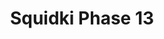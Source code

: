 ---
slug: squidki-phase-13
title: Squidki Phase 13
description: "Squidki Phase 13 is an exciting online game. Play for free directly in your browser!"
icon: /images/new_mods/Sprunki Phase 13.png
url: https://wowtbc.net/sprunkin/phase13/index.html
previewImage: /images/new_mods/Sprunki Phase 13.png
type: new mods

# SEO配置
seo:
  title: "Squidki Phase 13 - Play Free Online Game | Fun Browser Games"
  description: "Squidki Phase 13 - Play this fun online game for free in your browser. No download required!"
  ogImage: "/images/new_mods/Sprunki Phase 13.png"
  keywords: "squidki-phase-13, online game, browser game, free game, new mods game, play online"

videoUrls:
  - https://www.youtube.com/embed/example1
  - https://www.youtube.com/embed/example2

whyPlay:
  title: "Why Play Squidki Phase 13?"
  items:
    - "Immersive Gameplay: Squidki Phase 13 offers an engaging and immersive gaming experience that will keep you entertained for hours"
    - "Challenging Levels: Test your skills with increasingly difficult challenges and obstacles"
    - "Beautiful Graphics: Enjoy stunning visuals and smooth animations that bring the game world to life"
    - "Regular Updates: New content and features are added regularly to keep the game fresh and exciting"
    - "Free to Play: Experience all the fun without spending a penny"
    - "Community Features: Connect with other players, share strategies, and compete for high scores"
    - "Cross-Platform: Play on any device with a web browser, no downloads required"

features:
  title: "Key Features of Squidki Phase 13"
  image: "/images/new_mods/Sprunki Phase 13.png"
  items:
    - "Intuitive Controls: Easy to learn controls make Squidki Phase 13 accessible for players of all skill levels"
    - "Multiple Game Modes: Enjoy various gameplay options that provide different challenges and experiences"
    - "Character Customization: Personalize your gaming experience with unique characters and items"
    - "Achievement System: Complete special tasks to earn rewards and recognition"
    - "Leaderboards: Compete with players worldwide and see who can achieve the highest scores"

characteristics:
  title: "Game Characteristics"
  image: "/images/new_mods/Sprunki Phase 13.png"
  items:
    - "Genre: New mods game with elements of strategy and skill"
    - "Difficulty: Suitable for both casual gamers and those seeking a challenge"
    - "Play Time: Quick sessions or extended gameplay, depending on your preference"
    - "Art Style: Vibrant and engaging visuals that enhance the gaming experience"
    - "Sound Design: Immersive audio that complements the gameplay perfectly"

info: "Squidki Phase 13 is an exciting online game that offers players a unique and engaging gaming experience. With its intuitive controls, stunning visuals, and challenging gameplay, Squidki Phase 13 provides hours of entertainment for players of all ages and skill levels. Whether you're looking for a quick gaming session during a break or an extended play session, Squidki Phase 13 delivers an immersive experience that will keep you coming back for more. The game features multiple levels of increasing difficulty, ensuring that players are constantly challenged as they progress. With regular updates adding new content and features, Squidki Phase 13 remains fresh and exciting, providing endless entertainment options for its growing community of players."

howToPlayIntro: "Welcome to Squidki Phase 13! This guide will walk you through the basics and help you master the game. Whether you're a beginner or looking to improve your skills, these tips and instructions will enhance your gaming experience."

howToPlaySteps:
  - title: "Getting Started"
    description: "Begin your Squidki Phase 13 adventure by familiarizing yourself with the controls. Use your keyboard or mouse to navigate through the game interface. The tutorial will guide you through the basic mechanics and help you understand the objectives."
  - title: "Understanding the Objectives"
    description: "In Squidki Phase 13, your main goal is to progress through levels by completing specific objectives. Each level presents unique challenges that require different strategies and approaches."
  - title: "Mastering the Controls"
    description: "Practice using the controls to improve your precision and reaction time. Squidki Phase 13 requires quick reflexes and strategic thinking to overcome obstacles and defeat opponents."
  - title: "Utilizing Power-ups"
    description: "Collect power-ups throughout the game to enhance your abilities and overcome difficult challenges. Each power-up offers unique advantages that can be crucial for success."
  - title: "Developing Strategies"
    description: "As you progress in Squidki Phase 13, develop effective strategies for different scenarios. Analyze patterns, anticipate challenges, and adapt your approach to maximize your performance."

faq:
  title: "Frequently Asked Questions about Squidki Phase 13"
  items:
    - question: "Is Squidki Phase 13 free to play?"
      answer: "Yes, Squidki Phase 13 is completely free to play directly in your web browser. No downloads or purchases are required to enjoy the full game experience."
    - question: "Can I play Squidki Phase 13 on mobile devices?"
      answer: "Yes, Squidki Phase 13 is optimized for both desktop and mobile play. You can enjoy the game on any device with a web browser and internet connection."
    - question: "Are there any in-game purchases?"
      answer: "While Squidki Phase 13 is free to play, there may be optional in-game purchases available for cosmetic items or additional features that don't affect core gameplay."
    - question: "How often is Squidki Phase 13 updated?"
      answer: "The developers regularly update Squidki Phase 13 with new content, features, and improvements based on player feedback and game performance."
    - question: "Can I play Squidki Phase 13 offline?"
      answer: "Currently, Squidki Phase 13 requires an internet connection to play as it's a browser-based online game."
    - question: "Is Squidki Phase 13 suitable for children?"
      answer: "Yes, Squidki Phase 13 is designed to be family-friendly and suitable for players of all ages."
    - question: "How do I report bugs or issues?"
      answer: "If you encounter any problems while playing Squidki Phase 13, you can report them through the game's support page or contact the developers directly through their website."
    - question: "Still Have Questions?"
      answer: "If you have additional questions about Squidki Phase 13 that aren't covered in this FAQ, please visit our support center or contact our customer service team for assistance."
---